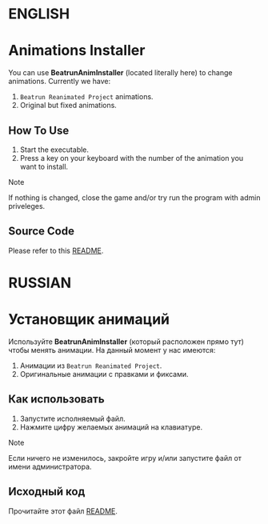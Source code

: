 # ENGLISH

# Animations Installer

You can use **BeatrunAnimInstaller** (located literally here) to change animations. Currently we have:

1. `Beatrun Reanimated Project` animations.
2. Original but fixed animations.

## How To Use

1. Start the executable.
2. Press a key on your keyboard with the number of the animation you want to install.
> [!NOTE]
> If nothing is changed, close the game and/or try run the program with admin priveleges.

## Source Code

Please refer to this [README](../BeatrunAnimInstaller_Source/README.md).

# RUSSIAN

# Установщик анимаций

Используйте **BeatrunAnimInstaller** (который расположен прямо тут) чтобы менять анимации. На данный момент у нас имеются:

1. Анимации из `Beatrun Reanimated Project`.
2. Оригинальные анимации с правками и фиксами.

## Как использовать

1. Запустите исполняемый файл.
2. Нажмите цифру желаемых анимаций на клавиатуре.
> [!NOTE]
> Если ничего не изменилось, закройте игру и/или запустите файл от имени администратора.

## Исходный код

Прочитайте этот файл [README](../BeatrunAnimInstaller_Source/README.md).
